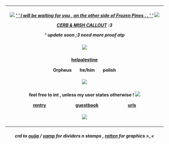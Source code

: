 ***
<h5 align="center">
  
<img src="https://cdn.discordapp.com/emojis/1148420707009691738.gif?size=96&quality=lossless"/> [' ' I will be waiting for you , on the other side of Frozen Pines . . ' '](https://open.spotify.com/track/486MJ1Z8KZyJef7SOXRkOH?si=d1a85a69caed4823) <img src="https://cdn.discordapp.com/emojis/1148420707009691738.gif?size=96&quality=lossless"/>

[CERB & MISH CALLOUT](https://docs.google.com/document/d/1z4ZlR_uJhfT6QAgw-iDPfitZJCogg3m4H8ldjWhYBFU/edit?usp=sharing) :3

^ update soon ;3 need more proof atp
<h5 align="center">
<img src="https://64.media.tumblr.com/4cb467adf5421494a6c4929f7a6db8fd/166344cc9954bba2-e0/s540x810/727da5780341da9e1ec4a751d5960f55ac0604d6.gifv"/>
</h5>  

<h4 align="center">
    
[helpalestine](https://arab.org/click-to-help/palestine/thank-you/)

Orpheusㅤㅤhe/himㅤㅤpolish
</h4> 
<h5 align="center">
<img src="https://64.media.tumblr.com/91a3c5401524769442826f054c9d0156/33e45473835a4979-14/s540x810/2ed9b7024c79bfb780c2b4663f9240b5c162eb63.gifv"/>
</h5>  
<h4 align="center">

feel free to int , unless my user states otherwise ! <img src="https://64.media.tumblr.com/72ce3df652cb02da74f606171b6c9d40/df9993671d388a92-c9/s75x75_c1/aed97fbd1064eb3886ab3f78249c8ebb23da7533.gifv"/>

[rentry](https://rentry.co/biilian)ㅤㅤㅤㅤ ㅤㅤㅤ[guestbook](https://ovrpheus.123guestbook.com/)ㅤㅤㅤㅤ ㅤㅤㅤ[urls](https://rentry.co/ovrpheus)
</h4> 

<h5 align="center">
<img src="https://64.media.tumblr.com/0ca2d1bad2af8e71e9ca15fc2e70576f/48b4b7ede78c0375-2f/s540x810/c613c4d00f76d10736dbaa81741baa654c5a4ff1.gifv"/>
</h5>  

***
<h5 align="center">
</p>

crd to [ouija](https://ouija.crd.co/#) / [vamp](https://rentry.co/vamptism) for dividers n stamps , [rotten](https://www.tumblr.com/rottenparasite/search/ada) for graphics >_<
